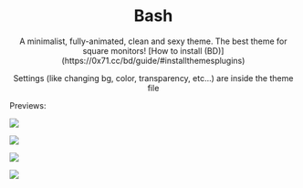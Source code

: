 <h1 align=center> Bash </h1>

<p align=center>A minimalist, fully-animated, clean and sexy theme. The best theme for square monitors! [How to install (BD)](https://0x71.cc/bd/guide/#installthemesplugins)</p>

<p align=center>Settings (like changing bg, color, transparency, etc...) are inside the theme file</p>

Previews:

![](https://cdn.discordapp.com/attachments/539180316447997974/661625922994044938/1.png)

![](https://cdn.discordapp.com/attachments/539180316447997974/661625934239105115/2.png)

![](https://cdn.discordapp.com/attachments/539180316447997974/661625919785664532/3.png)

![](https://cdn.discordapp.com/attachments/539180316447997974/661625903259844618/4.png)

